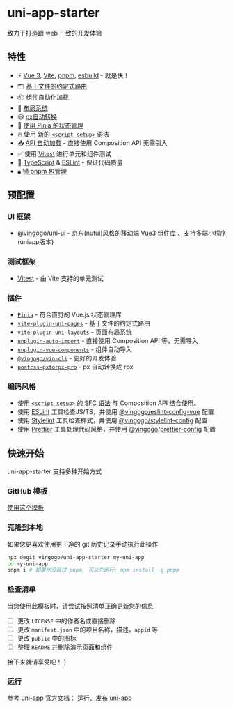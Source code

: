 # uni-app-starter

致力于打造跟 web 一致的开发体验

## 特性

- ⚡️ [Vue 3](https://github.com/vuejs/core), [Vite](https://github.com/vitejs/vite), [pnpm](https://pnpm.io/), [esbuild](https://github.com/evanw/esbuild) - 就是快！
- 🗂 [基于文件的约定式路由](./src/pages)
- 📦 [组件自动化加载](./src/components)
- 📑 [布局系统](./src/layouts)
- 😃 [px自动转换](https://github.com/Genuifx/postcss-pxtorpx-pro)
- 🍍 [使用 Pinia 的状态管理](https://pinia.vuejs.org)
- 🔥 使用 [新的 `<script setup>` 语法](https://github.com/vuejs/rfcs/pull/227)
- 📥 [API 自动加载](./src/composables) - 直接使用 Composition API 无需引入
- ✅ 使用 [Vitest](https://vitest.dev/) 进行单元和组件测试
- 🦾 [TypeScript](https://www.typescriptlang.org/) & [ESLint](https://eslint.org/) - 保证代码质量
- 🔒︎ [锁 pnpm 包管理](https://pnpm.io/only-allow-pnpm)

## 预配置

### UI 框架

- [@vingogo/uni-ui](https://github.com/vingogo/vin-ui) - 京东(nutui)风格的移动端 Vue3 组件库 、支持多端小程序(uniapp版本)

### 测试框架

- [Vitest](https://github.com/vitest-dev/vitest) - 由 Vite 支持的单元测试

### 插件

- [`Pinia`](https://pinia.vuejs.org) - 符合直觉的 Vue.js 状态管理库
- [`vite-plugin-uni-pages`](https://github.com/uni-helper/vite-plugin-uni-pages) - 基于文件的约定式路由
- [`vite-plugin-uni-layouts`](https://github.com/uni-helper/vite-plugin-uni-layouts) - 页面布局系统
- [`unplugin-auto-import`](https://github.com/antfu/unplugin-auto-import) - 直接使用 Composition API 等，无需导入
- [`unplugin-vue-components`](https://github.com/antfu/unplugin-vue-components) - 组件自动导入
- [`@vingogo/vin-cli`](https://github.com/vingogo/vin-cli/tree/master/packages/vin-cli) - 更好的开发体验
- [`postcss-pxtorpx-pro`](https://github.com/Genuifx/postcss-pxtorpx-pro) - px 自动转换成 rpx

### 编码风格

- 使用 [`<script setup>` 的 SFC 语法](https://github.com/vuejs/rfcs/pull/227) 与 Composition API 结合使用。
- 使用 [ESLint](https://eslint.org/) 工具检查JS/TS，并使用 [@vingogo/eslint-config-vue](https://github.com/vingogo/vin-cli/blob/master/packages/eslint-config-vue) 配置
- 使用 [Stylelint](https://stylelint.io/) 工具检查样式，并使用 [@vingogo/stylelint-config](https://github.com/vingogo/vin-cli/tree/master/packages/stylelint-config) 配置
- 使用 [Prettier](https://prettier.io/) 工具处理代码风格，并使用 [@vingogo/prettier-config](https://github.com/vingogo/vin-cli/tree/master/packages/prettier-config) 配置

## 快速开始

uni-app-starter 支持多种开始方式

### GitHub 模板

[使用这个模板](https://github.com/vingogo/uni-app-starter/generate)

### 克隆到本地

如果您更喜欢使用更干净的 git 历史记录手动执行此操作

```bash
npx degit vingogo/uni-app-starter my-uni-app
cd my-uni-app
pnpm i # 如果你没装过 pnpm, 可以先运行: npm install -g pnpm
```

### 检查清单

当您使用此模板时，请尝试按照清单正确更新您的信息

- [ ] 更改 `LICENSE` 中的作者名或直接删除
- [ ] 更改 `manifest.json` 中的项目名称，描述，`appid` 等
- [ ] 更改 `public` 中的图标
- [ ] 整理 `README` 并删除演示页面和组件

接下来就请享受吧！:)

### 运行

参考 uni-app 官方文档： [运行、发布 uni-app](https://uniapp.dcloud.net.cn/quickstart-cli.html#%E8%BF%90%E8%A1%8C%E3%80%81%E5%8F%91%E5%B8%83uni-app)


